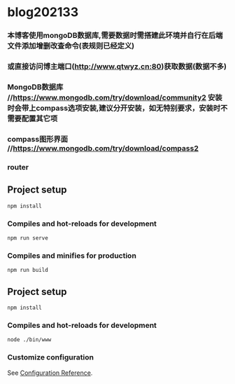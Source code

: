 # blog202133
### 本博客使用mongoDB数据库,需要数据时需搭建此环境并自行在后端文件添加增删改查命令(表规则已经定义)
### 或直接访问博主端口(http://www.qtwyz.cn:80)获取数据(数据不多)
### MongoDB数据库  //https://www.mongodb.com/try/download/community2 安装时会带上compass选项安装,建议分开安装，如无特别要求，安装时不需要配置其它项
### compass图形界面 //https://www.mongodb.com/try/download/compass2
### router

## Project setup

```
npm install
```

### Compiles and hot-reloads for development

```
npm run serve
```

### Compiles and minifies for production

```
npm run build
```

##  Project setup 

```
npm install
```

### Compiles and hot-reloads for development

```
node ./bin/www
```

### Customize configuration

See [Configuration Reference](https://cli.vuejs.org/config/).
